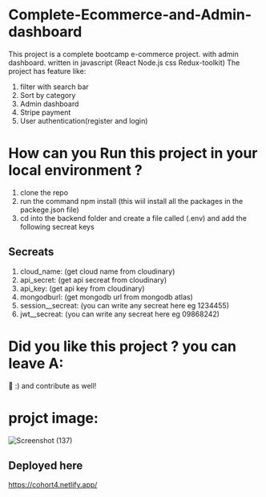 # Complete-Ecommerce-and-Admin-dashboard
This project is a complete bootcamp e-commerce project. with admin dashboard. written in javascript (React Node.js css Redux-toolkit)
The project has feature like: 

1) filter with search bar  
2) Sort by category
3) Admin dashboard
4) Stripe payment
5) User authentication(register and login)

# How can you Run this project in your local environment ?
1) clone the repo
2) run the command npm install (this wiil install all the packages in the packege.json file)
3) cd into the backend folder and create a file called (.env) and add the following secreat keys

## Secreats
1) cloud_name: (get cloud name from cloudinary)
2) api_secret: (get  api secreat from cloudinary)
3) api_key:    (get  api key from cloudinary)
4) mongodburl:  (get  mongodb url from mongodb atlas)
5) session__secreat: (you can write any secreat here eg 1234455)
6) jwt__secreat: (you can write any secreat here eg 09868242)
   
# Did you like this project ? you can leave A:
🌟 :) and contribute as well!

# projct image:
![Screenshot (137)](https://user-images.githubusercontent.com/104143398/210358730-b924bd24-3378-442c-9bd6-e28273a849f0.png)

## Deployed here 
https://cohort4.netlify.app/
